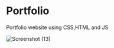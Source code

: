 # Portfolio
Portfolio website using CSS,HTML and JS


![Screenshot (13)](https://github.com/user-attachments/assets/ba633aac-4032-4ec9-8db2-8827896dd802)
